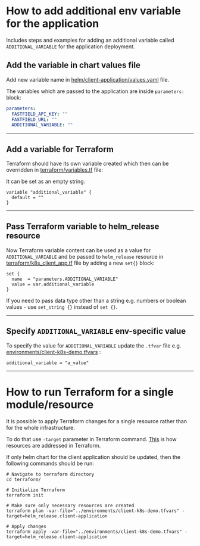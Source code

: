 # How to add additional env variable for the application

Includes steps and examples for adding an additional variable called `ADDITIONAL_VARIABLE` for the application deployment.

## Add the variable in chart values file

Add new variable name in [helm/client-application/values.yaml](https://bitbucket.org/fmcdevops/fmc-devops/src/cod-18_deploy_everything/helm/client-application/values.yaml) file.

The variables which are passed to the application are inside `parameters:` block:

```yaml
parameters:
  FASTFIELD_API_KEY: ""
  FASTFIELD_URL: ""
  ADDITIONAL_VARIABLE: ""
```
---
## Add a variable for Terraform

Terraform should have its own variable created which then can be overridden in [terraform/variables.tf](https://bitbucket.org/fmcdevops/fmc-devops/src/cod-18_deploy_everything/terraform/variables.tf) file:

It can be set as an empty string.

```hcl-terraform
variable "additional_variable" {
  default = ""
}
```
---
## Pass Terraform variable to helm_release resource

Now Terraform variable content can be used as a value for `ADDITIONAL_VARIABLE` and be passed to `helm_release` resource in [terraform/k8s_client_app.tf](https://bitbucket.org/fmcdevops/fmc-devops/src/cod-18_deploy_everything/terraform/k8s_client_app.tf) file by adding a new `set{}` block:

```hcl-terraform
set {
  name  = "parameters.ADDITIONAL_VARIABLE"
  value = var.additional_variable
}
```

If you need to pass data type other than a string e.g. numbers or boolean values - use `set_string {}` instead of `set {}`.

---
## Specify `ADDITIONAL_VARIABLE` env-specific value

To specify the value for `ADDITIONAL_VARIABLE` update the `.tfvar` file e.g. [environments/client-k8s-demo.tfvars](https://bitbucket.org/fmcdevops/fmc-devops/src/cod-18_deploy_everything/environments/client-k8s-demo.tfvars) :

```hcl-terraform
additional_variable = "a_value"
```

---
# How to run Terraform for a single module/resource

It is possible to apply Terraform changes for a single resource rather than for the whole infrastructure.

To do that use `-target` parameter in Terraform command. [This](https://www.terraform.io/docs/internals/resource-addressing.html) is how resources are addressed in Terraform.

If only helm chart for the client application should be updated, then the following commands should be run:

```
# Navigate to terraform directory
cd terraform/

# Initialize Terraform 
terraform init

# Make sure only necessary resources are created
terraform plan -var-file="../environments/client-k8s-demo.tfvars" -target=helm_release.client-application

# Apply changes
terraform apply -var-file="../environments/client-k8s-demo.tfvars" -target=helm_release.client-application
```  
